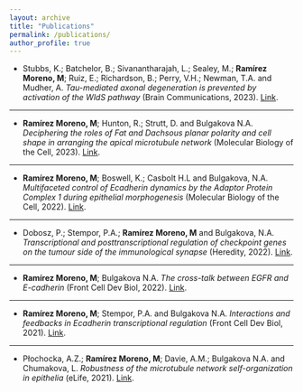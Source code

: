 ```yaml
---
layout: archive
title: "Publications"
permalink: /publications/
author_profile: true
---
```



- Stubbs, K.; Batchelor, B.; Sivanantharajah, L.; Sealey, M.; **Ramírez Moreno, M**; Ruiz, E.; Richardson, B.; Perry, V.H.; Newman, T.A. and Mudher, A. *Tau-mediated axonal degeneration is prevented by activation of the WldS pathway* (Brain Communications, 2023).
[Link](https://academic.oup.com/braincomms/advance-article/doi/10.1093/braincomms/fcad052/7073760).
---
- **Ramírez Moreno, M**; Hunton, R.; Strutt, D. and Bulgakova N.A. *Deciphering the roles of Fat and Dachsous planar polarity and cell shape in arranging the apical microtubule network* (Molecular Biology of the Cell, 2023).
[Link](https://www.molbiolcell.org/doi/10.1091/mbc.E22-09-0442?url_ver=Z39.88-2003&rfr_id=ori:rid:crossref.org&rfr_dat=cr_pub%20%200pubmed).
---
- **Ramírez Moreno, M**; Boswell, K.; Casbolt H.L and Bulgakova, N.A. *Multifaceted control of Ecadherin dynamics by the Adaptor Protein Complex 1 during epithelial morphogenesis* (Molecular Biology of the Cell, 2022).
[Link](https://www.molbiolcell.org/doi/10.1091/mbc.E21-12-0598?url_ver=Z39.88-2003&rfr_id=ori:rid:crossref.org&rfr_dat=cr_pub%20%200pubmed).
---
- Dobosz, P.; Stempor, P.A.; **Ramírez Moreno, M** and Bulgakova, N.A. *Transcriptional and posttranscriptional regulation of checkpoint genes on the tumour side of the immunological synapse* (Heredity, 2022).
[Link](https://www.nature.com/articles/s41437-022-00533-1).
---
- **Ramírez Moreno, M**; Bulgakova N.A. *The cross-talk between EGFR and E-cadherin* (Front Cell Dev Biol, 2022).
[Link](https://www.frontiersin.org/articles/10.3389/fcell.2021.828673/full).
---
- **Ramírez Moreno, M**; Stempor, P.A. and Bulgakova N.A. *Interactions and feedbacks in Ecadherin transcriptional regulation* (Front Cell Dev Biol, 2021).
[Link](https://www.frontiersin.org/articles/10.3389/fcell.2021.701175/full).
---
- Płochocka, A.Z.; **Ramírez Moreno, M**; Davie, A.M.; Bulgakova N.A. and Chumakova, L. *Robustness of the microtubule network self-organization in epithelia* (eLife, 2021).
[Link](https://elifesciences.org/articles/59529).



